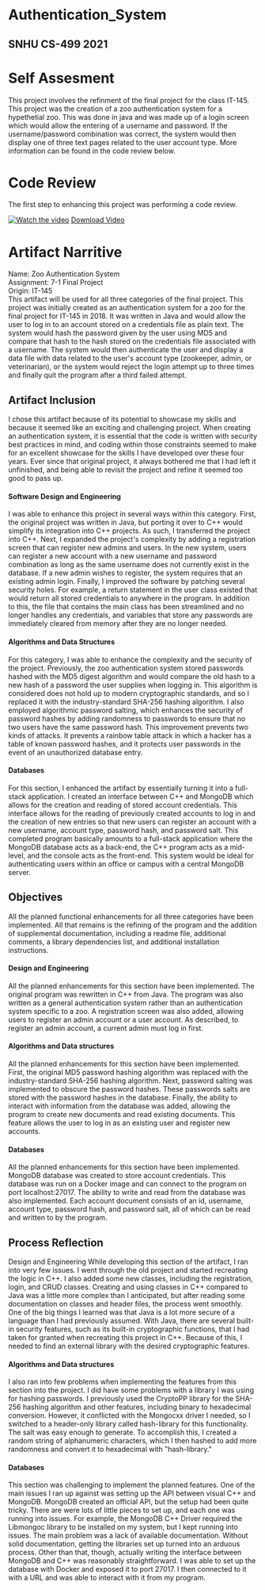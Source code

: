 ㅤ
# Authentication_System
## SNHU CS-499 2021

# Self Assesment

This project involves the refinment of the final project for the class IT-145. This project was the creation of a zoo authentication system for a hypethetial zoo. This was done in java and was made up of a login screen which would allow the entering of a username and password. If the username/password combination was correct, the system would then display one of three text pages related to the user account type.
More information can be found in the code review below. 



# Code Review

The first step to enhancing this project was performing a code review.


[![Watch the video](https://img.youtube.com/vi/2QkOakAuvMk/maxresdefault.jpg)](https://youtu.be/2QkOakAuvMk)
<a id="raw-url" href="https://media.githubusercontent.com/media/flywheel11/flywheel11.github.io/master/Zoo Authentication System Code Review.mp4">Download Video</a>

# Artifact Narritive

Name: Zoo Authentication System <br />
Assignment: 7-1 Final Project <br />
Origin: IT-145 <br />
This artifact will be used for all three categories of the final project. This project was initially created as an authentication system for a zoo for the final project for IT-145 in 2018. It was written in Java and would allow the user to log in to an account stored on a credentials file as plain text. The system would hash the password given by the user using MD5 and compare that hash to the hash stored on the credentials file associated with a username. The system would then authenticate the user and display a data file with data related to the user's account type (zookeeper, admin, or veterinarian), or the system would reject the login attempt up to three times and finally quit the program after a third failed attempt.
 
## Artifact Inclusion
I chose this artifact because of its potential to showcase my skills and because it seemed like an exciting and challenging project. When creating an authentication system, it is essential that the code is written with security best practices in mind, and coding within those constraints seemed to make for an excellent showcase for the skills I have developed over these four years. Ever since that original project, it always bothered me that I had left it unfinished, and being able to revisit the project and refine it seemed too good to pass up. 
 
 
#### Software Design and Engineering
I was able to enhance this project in several ways within this category. First, the original project was written in Java, but porting it over to C++ would simplify its integration into C++ projects. As such, I transferred the project into C++. Next, I expanded the project's complexity by adding a registration screen that can register new admins and users. In the new system, users can register a new account with a new username and password combination as long as the same username does not currently exist in the database. If a new admin wishes to register, the system requires that an existing admin login. Finally, I improved the software by patching several security holes. For example, a return statement in the user class existed that would return all stored credentials to anywhere in the program. In addition to this, the file that contains the main class has been streamlined and no longer handles any credentials, and variables that store any passwords are immediately cleared from memory after they are no longer needed. 
 
#### Algorithms and Data Structures
For this category, I was able to enhance the complexity and the security of the project. Previously, the zoo authentication system stored passwords hashed with the MD5 digest algorithm and would compare the old hash to a new hash of a password the user supplies when logging in. This algorithm is considered does not hold up to modern cryptographic standards, and so I replaced it with the industry-standard SHA-256 hashing algorithm. I also employed algorithmic password salting, which enhances the security of password hashes by adding randomness to passwords to ensure that no two users have the same password hash. This improvement prevents two kinds of attacks. It prevents a rainbow table attack in which a hacker has a table of known password hashes, and it protects user passwords in the event of an unauthorized database entry.
 
#### Databases
For this section, I enhanced the artifact by essentially turning it into a full-stack application. I created an interface between C++ and MongoDB which allows for the creation and reading of stored account credentials. This interface allows for the reading of previously created accounts to log in and the creation of new entries so that new users can register an account with a new username, account type, password hash, and password salt. This completed program basically amounts to a full-stack application where the MongoDB database acts as a back-end, the C++ program acts as a mid-level, and the console acts as the front-end. This system would be ideal for authenticating users within an office or campus with a central MongoDB server.
 
 
## Objectives
All the planned functional enhancements for all three categories have been implemented. All that remains is the refining of the program and the addition of supplemental documentation, including a readme file, additional comments, a library dependencies list, and additional installation instructions.
 
#### Design and Engineering
All the planned enhancements for this section have been implemented. The original program was rewritten in C++ from Java. The program was also written as a general authentication system rather than an authentication system specific to a zoo. A registration screen was also added, allowing users to register an admin account or a user account. As described, to register an admin account, a current admin must log in first. 

#### Algorithms and Data structures
All the planned enhancements for this section have been implemented. First, the original MD5 password hashing algorithm was replaced with the industry-standard SHA-256 hashing algorithm. Next, password salting was implemented to obscure the password hashes. These passwords salts are stored with the password hashes in the database. Finally, the ability to interact with information from the database was added, allowing the program to create new documents and read existing documents. This feature allows the user to log in as an existing user and register new accounts.
           
#### Databases
All the planned enhancements for this section have been implemented. MongoDB database was created to store account credentials. This database was run on a Docker image and can connect to the program on port localhost:27017. The ability to write and read from the database was also implemented. Each account document consists of an id, username, account type, password hash, and password salt, all of which can be read and written to by the program.
 
## Process Reflection
Design and Engineering
While developing this section of the artifact, I ran into very few issues. I went through the old project and started recreating the logic in C++. I also added some new classes, including the registration, login, and CRUD classes. Creating and using classes in C++ compared to Java was a little more complex than I anticipated, but after reading some documentation on classes and header files, the process went smoothly.
One of the big things I learned was that Java is a lot more secure of a language than I had previously assumed. With Java, there are several built-in security features, such as its built-in cryptographic functions, that I had taken for granted when recreating this project in C++. Because of this, I needed to find an external library with the desired cryptographic features. 
 
#### Algorithms and Data structures
I also ran into few problems when implementing the features from this section into the project. I did have some problems with a library I was using for hashing passwords. I previously used the CryptoPP library for the SHA-256 hashing algorithm and other features, including binary to hexadecimal conversion. However, it conflicted with the Mongocxx driver I needed, so I switched to a header-only library called hash-library for this functionality. The salt was easy enough to generate. To accomplish this, I created a random string of alphanumeric characters, which I then hashed to add more randomness and convert it to hexadecimal with "hash-library."
 
#### Databases
This section was challenging to implement the planned features. One of the main issues I ran up against was setting up the API between visual C++ and MongoDB. MongoDB created an official API, but the setup had been quite tricky. There are were lots of little pieces to set up, and each one was running into issues. For example, the MongoDB C++ Driver required the Libmongoc library to be installed on my system, but I kept running into issues. The main problem was a lack of available documentation. Without solid documentation, getting the libraries set up turned into an arduous process. Other than that, though, actually writing the interface between MongoDB and C++ was reasonably straightforward. I was able to set up the database with Docker and exposed it to port 27017. I then connected to it with a URL and was able to interact with it from my program.

